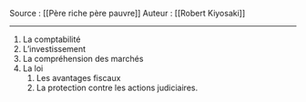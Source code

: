 Source : [[Père riche père pauvre]]
Auteur : [[Robert Kiyosaki]]
***

1. La comptabilité
2. L’investissement
3. La compréhension des marchés
4. La loi
	1. Les avantages fiscaux
	2. La protection contre les actions judiciaires.